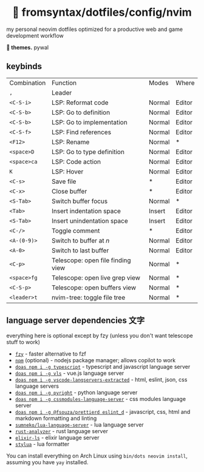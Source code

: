 <div align="center">
    <h1>🌌 fromsyntax/dotfiles/config/nvim</h1>
</div>

my personal neovim dotfiles optimized for a productive web and game development workflow

**🎨 themes.** pywal

## keybinds

<table>
    <tr>
        <td>Combination</td>
        <td>Function</td>
        <td>Modes</td>
        <td>Where</td>
    </tr>
    <tr>
        <td><code>,</code></td>
        <td>Leader</td>
        <td></td>
        <td></td>
    </tr>
    <tr>
        <td><code>&lt;C-S-i&gt;</code></td>
        <td>LSP: Reformat code</td>
        <td>Normal</td>
        <td>Editor</td>
    </tr>
    <tr>
        <td><code>&lt;C-S-b&gt;</code></td>
        <td>LSP: Go to definition</td>
        <td>Normal</td>
        <td>Editor</td>
    </tr>
    <tr>
        <td><code>&lt;C-S-b&gt;</code></td>
        <td>LSP: Go to implementation</td>
        <td>Normal</td>
        <td>Editor</td>
    </tr>
    <tr>
        <td><code>&lt;C-S-f&gt;</code></td>
        <td>LSP: Find references</td>
        <td>Normal</td>
        <td>Editor</td>
    </tr>
    <tr>
        <td><code>&lt;F12&gt;</code></td>
        <td>LSP: Rename</td>
        <td>Normal</td>
        <td>*</td>
    </tr>
    <tr>
        <td><code>&lt;space&gt;D</code></td>
        <td>LSP: Go to type definition</td>
        <td>Normal</td>
        <td>Editor</td>
    </tr>
    <tr>
        <td><code>&lt;space&gt;ca</code></td>
        <td>LSP: Code action</td>
        <td>Normal</td>
        <td>Editor</td>
    </tr>
    <tr>
        <td><code>K</code></td>
        <td>LSP: Hover</td>
        <td>Normal</td>
        <td>Editor</td>
    </tr>
    <tr>
        <td><code>&lt;C-s&gt;</code></td>
        <td>Save file</td>
        <td>*</td>
        <td>Editor</td>
    </tr>
    <tr>
        <td><code>&lt;C-x&gt;</code></td>
        <td>Close buffer</td>
        <td>*</td>
        <td>Editor</td>
    </tr>
    <tr>
        <td><code>&lt;S-Tab&gt;</code></td>
        <td>Switch buffer focus</td>
        <td>Normal</td>
        <td>*</td>
    </tr>
    <tr>
        <td><code>&lt;Tab&gt;</code></td>
        <td>Insert indentation space</td>
        <td>Insert</td>
        <td>Editor</td>
    </tr>
    <tr>
        <td><code>&lt;S-Tab&gt;</code></td>
        <td>Insert unindentation space</td>
        <td>Insert</td>
        <td>Editor</td>
    </tr>
    <tr>
        <td><code>&lt;C-/&gt;</code></td>
        <td>Toggle comment</td>
        <td>*</td>
        <td>Editor</td>
    </tr>
    <tr>
        <td><code>&lt;A-(0-9)&gt;</code></td>
        <td>Switch to buffer at <i>n</i></td>
        <td>Normal</td>
        <td>Editor</td>
    </tr>
    <tr>
        <td><code>&lt;A-0&gt;</code></td>
        <td>Switch to last buffer</td>
        <td>Normal</td>
        <td>Editor</td>
    </tr>
    <tr>
        <td><code>&lt;C-p&gt;</code></td>
        <td>Telescope: open file finding view</td>
        <td>Normal</td>
        <td>*</td>
    </tr>
    <tr>
        <td><code>&lt;space&gt;fg</code></td>
        <td>Telescope: open live grep view</td>
        <td>Normal</td>
        <td>*</td>
    </tr>
    <tr>
        <td><code>&lt;C-S-p&gt;</code></td>
        <td>Telescope: open buffers view</td>
        <td>Normal</td>
        <td>*</td>
    </tr>
    <tr>
        <td><code>&lt;leader&gt;t</code></td>
        <td>nvim-tree: toggle file tree</td>
        <td>Normal</td>
        <td>*</td>
    </tr>
</table>

## language server dependencies 文字

everything here is optional except by fzy (unless you don't want telescope stuff to work)

- [`fzy`] - faster alternative to fzf
- [`npm`] (optional) - nodejs package manager; allows copilot to work
- [`doas npm i -g typescript`][`npm`] - typescript and javascript language server
- [`doas npm i -g vls`][`npm`] - vue.js language server
- [`doas npm i -g vscode-langservers-extracted`][`npm`] - html, eslint, json, css language servers
- [`doas npm i -g pyright`][`npm`] - python language server
- [`doas npm i -g cssmodules-language-server`][`npm`] - css modules language server
- [`doas npm i -g @fsouza/prettierd eslint_d`][`npm`] - javascript, css, html and markdown formatting and linting
- [`sumneko/lua-language-server`] - lua language server
- [`rust-analyzer`] - rust language server
- [`elixir-ls`] - elixir language server
- [`stylua`] - lua formatter

You can install everything on Arch Linux using `bin/dots neovim install`, assuming you have `yay` installed.

[`fzy`]: https://github.com/jhawthorn/fzy
[`npm`]: https://nodejs.org
[`rust-analyzer`]: https://rust-analyzer.github.io/manual.html
[`sumneko/lua-language-server`]: https://github.com/sumneko/lua-language-server
[`elixir-ls`]: https://github.com/elixir-lsp/elixir-ls
[`stylua`]: https://github.com/JohnnyMorganz/StyLua
